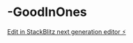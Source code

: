 # -GoodInOnes

[Edit in StackBlitz next generation editor ⚡️](https://stackblitz.com/~/github.com/jung2941/-GoodInOnes)